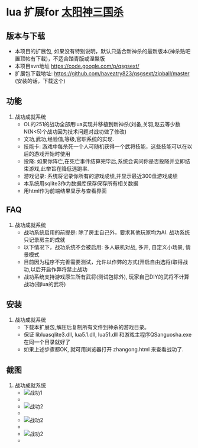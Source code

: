 lua 扩展for [太阳神三国杀](https://github.com/gaodayihao/QSanguosha)
===========================

版本与下载
--------
* 本项目的扩展包, 如果没有特别说明，默认只适合新神杀的最新版本(神杀贴吧置顶帖有下载)，不适合踏青版或涅槃版
* 本项目svn地址 https://code.google.com/p/qsgsext/  
* 扩展包下载地址:  https://github.com/haveatry823/qsgsext/zipball/master  (安装的话，下载这个)

功能
----------

1. 战功成就系统
    * OL的251的战功全部用lua实现并移植到新神杀(刘备,关羽,赵云等少数N(N<5)个战功因为技术问题对战功做了修改)
    * 文功,武功,经验值,等级,官职系统的实现.
    * 技能卡: 游戏中每杀死一个人可随机获得一个武将技能，这些技能可以在以后的游戏开始时使用
    * 投降: 如果你阵亡,在死亡事件结算完毕后,系统会询问你是否投降并立即结束游戏,此举旨在降低逃跑率.
    * 游戏记录: 系统将记录你所有的游戏成绩,并显示最近300盘游戏成绩
    * 本系统用sqlite3作为数据库保存保存所有相关数据
    * 用html作为前端结果显示与查看界面
    

FAQ
----

1. 战功成就系统
   * 战功系统启用的前提是: 除了房主自己外，要求其他玩家均为AI. 战功系统只记录房主的成就
   * 以下情况下，战功系统不会被启用:  多人联机对战,  多开, 自定义小场景, 情景模式
   * 目前因为程序不完善需要测试，允许以作弊的方式(开启自由选将)取得战功,以后开启作弊将禁止战功
   * 战功系统支持游戏原生所有武将(测试包除外), 玩家自己DIY的武将不计算战功(指lua的武将)
   

安装
----

1. 战功成就系统
   * 下载本扩展包,解压后复制所有文件到神杀的游戏目录。
   * 保证 libluasqlite3.dll, lua5.1.dll, lua51.dll 和游戏主程序QSanguosha.exe 在同一个目录就好了
   * 如果上述步骤都OK, 就可用浏览器打开 zhangong.html 来查看战功了.


截图
------
1. 战功成就系统
   * ![战功1](https://qsgsext.googlecode.com/svn-history/r23/wiki/overview.jpg)
   * 
   * ![战功2](https://qsgsext.googlecode.com/svn-history/r23/wiki/zhonghe.jpg)
   * 
   * ![战功2](https://qsgsext.googlecode.com/svn-history/r23/wiki/qun.jpg)
   * 
   * ![战功2](https://qsgsext.googlecode.com/svn-history/r23/wiki/results.jpg)
   * 
    


